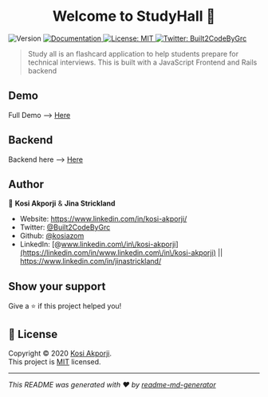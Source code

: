 <h1 align="center">Welcome to StudyHall 👋</h1>
<p>
  <img alt="Version" src="https://img.shields.io/badge/version-0.1.0-blue.svg?cacheSeconds=2592000" />
  <a href="https://github.com/kosiazom/mod3-study-hall-BACKEND" target="_blank">
    <img alt="Documentation" src="https://img.shields.io/badge/documentation-yes-brightgreen.svg" />
  </a>
  <a href="(https://choosealicense.com/licenses/mit/#)" target="_blank">
    <img alt="License: MIT" src="https://img.shields.io/badge/License-MIT-yellow.svg" />
  </a>
  <a href="https://twitter.com/Built2CodeByGrc" target="_blank">
    <img alt="Twitter: Built2CodeByGrc" src="https://img.shields.io/twitter/follow/Built2CodeByGrc.svg?style=social" />
  </a>
</p>

> Study all is an flashcard application to help students prepare for technical interviews. This is built with a JavaScript Frontend and Rails backend

## Demo
Full Demo --> [Here](https://youtu.be/wyz6vUxO1mE)

## Backend
 Backend here --> [Here](https://github.com/kosiazom/mod3-study-hall-BACKEND)

## Author

👤 **Kosi Akporji** & **Jina Strickland**

* Website: https://www.linkedin.com/in/kosi-akporji/
* Twitter: [@Built2CodeByGrc](https://twitter.com/Built2CodeByGrc)
* Github: [@kosiazom](https://github.com/kosiazom) 
* LinkedIn: [@www.linkedin.com\/in\/kosi-akporji](https://linkedin.com/in/www.linkedin.com\/in\/kosi-akporji) || https://www.linkedin.com/in/jinastrickland/

## Show your support

Give a ⭐️ if this project helped you!

## 📝 License

Copyright © 2020 [Kosi Akporji](https://github.com/kosiazom).<br />
This project is [MIT]((https://choosealicense.com/licenses/mit/#)) licensed.

***
_This README was generated with ❤️ by [readme-md-generator](https://github.com/kefranabg/readme-md-generator)_
